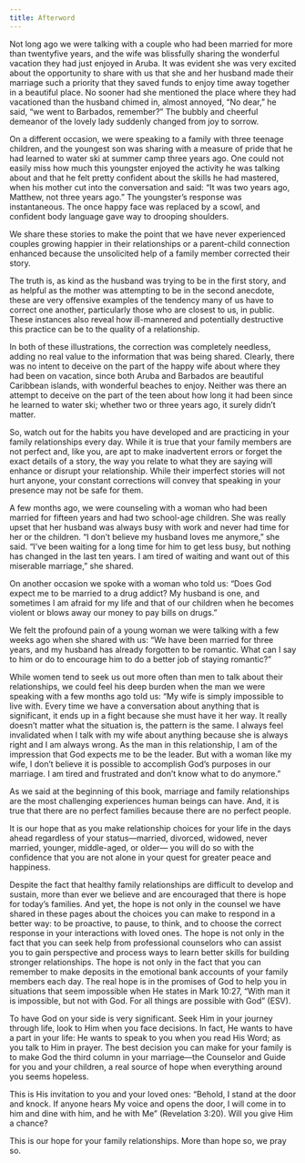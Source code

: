 ```yaml
---
title: Afterword
---
```


Not long ago we were talking with a couple who had been married for more than twentyfive years, and the wife was blissfully sharing the wonderful vacation they had just enjoyed in Aruba. It was evident she was very excited about the opportunity to share with us that she and her husband made their marriage such a priority that they saved funds to enjoy time away together in a beautiful place. No sooner had she mentioned the place where they had vacationed than the husband chimed in, almost annoyed, “No dear,” he said, “we went to Barbados, remember?” The bubbly and cheerful demeanor of the lovely lady suddenly changed from joy to sorrow.

On a different occasion, we were speaking to a family with three teenage children, and the youngest son was sharing with a measure of pride that he had learned to water ski at summer camp three years ago. One could not easily miss how much this youngster enjoyed the activity he was talking about and that he felt pretty confident about the skills he had mastered, when his mother cut into the conversation and said: “It was two years ago, Matthew, not three years ago.” The youngster’s response was instantaneous. The once happy face was replaced by a scowl, and confident body language gave way to drooping shoulders.

We share these stories to make the point that we have never experienced couples growing happier in their relationships or a parent-child connection enhanced because the unsolicited help of a family member corrected their story.

The truth is, as kind as the husband was trying to be in the first story, and as helpful as the mother was attempting to be in the second anecdote, these are very offensive examples of the tendency many of us have to correct one another, particularly those who are closest to us, in public. These instances also reveal how ill-mannered and potentially destructive this practice can be to the quality of a relationship.

In both of these illustrations, the correction was completely needless, adding no real value to the information that was being shared. Clearly, there was no intent to deceive on the part of the happy wife about where they had been on vacation, since both Aruba and Barbados are beautiful Caribbean islands, with wonderful beaches to enjoy. Neither was there an attempt to deceive on the part of the teen about how long it had been since he learned to water ski; whether two or three years ago, it surely didn’t matter.

So, watch out for the habits you have developed and are practicing in your family relationships every day. While it is true that your family members are not perfect and, like you, are apt to make inadvertent errors or forget the exact details of a story, the way you relate to what they are saying will enhance or disrupt your relationship. While their imperfect stories will not hurt anyone, your constant corrections will convey that speaking in your presence may not be safe for them.

A few months ago, we were counseling with a woman who had been married for fifteen years and had two school-age children. She was really upset that her husband was always busy with work and never had time for her or the children. “I don’t believe my husband loves me anymore,” she said. “I’ve been waiting for a long time for him to get less busy, but nothing has changed in the last ten years. I am tired of waiting and want out of this miserable marriage,” she shared.

On another occasion we spoke with a woman who told us: “Does God expect me to be married to a drug addict? My husband is one, and sometimes I am afraid for my life and that of our children when he becomes violent or blows away our money to pay bills on drugs.”

We felt the profound pain of a young woman we were talking with a few weeks ago when she shared with us: “We have been married for three years, and my husband has already forgotten to be romantic. What can I say to him or do to encourage him to do a better job of staying romantic?”

While women tend to seek us out more often than men to talk about their relationships, we could feel his deep burden when the man we were speaking with a few months ago told us: “My wife is simply impossible to live with. Every time we have a conversation about anything that is significant, it ends up in a fight because she must have it her way. It really doesn’t matter what the situation is, the pattern is the same. I always feel invalidated when I talk with my wife about anything because she is always right and I am always wrong. As the man in this relationship, I am of the impression that God expects me to be the leader. But with a woman like my wife, I don’t believe it is possible to accomplish God’s purposes in our marriage. I am tired and frustrated and don’t know what to do anymore.”

As we said at the beginning of this book, marriage and family relationships are the most challenging experiences human beings can have. And, it is true that there are no perfect families because there are no perfect people.

It is our hope that as you make relationship choices for your life in the days ahead regardless of your status—married, divorced, widowed, never married, younger, middle-aged, or older— you will do so with the confidence that you are not alone in your quest for greater peace and happiness.

Despite the fact that healthy family relationships are difficult to develop and sustain, more than ever we believe and are encouraged that there is hope for today’s families. And yet, the hope is not only in the counsel we have shared in these pages about the choices you can make to respond in a better way: to be proactive, to pause, to think, and to choose the correct response in your interactions with loved ones. The hope is not only in the fact that you can seek help from professional counselors who can assist you to gain perspective and process ways to learn better skills for building stronger relationships. The hope is not only in the fact that you can remember to make deposits in the emotional bank accounts of your family members each day. The real hope is in the promises of God to help you in situations that seem impossible when He states in Mark 10:27, “With man it is impossible, but not with God. For all things are possible with God” (ESV).

To have God on your side is very significant. Seek Him in your journey through life, look to Him when you face decisions. In fact, He wants to have a part in your life: He wants to speak to you when you read His Word; as you talk to Him in prayer. The best decision you can make for your family is to make God the third column in your marriage—the Counselor and Guide for you and your children, a real source of hope when everything around you seems hopeless.

This is His invitation to you and your loved ones: “Behold, I stand at the door and knock. If anyone hears My voice and opens the door, I will come in to him and dine with him, and he with Me” (Revelation 3:20). Will you give Him a chance?

This is our hope for your family relationships. More than hope so, we pray so.